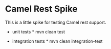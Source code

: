 # Camel Rest Spike

This is a little spike for testing Camel rest support.

* unit  tests *
mvn clean test

* integration tests *
mvn clean integration-test

